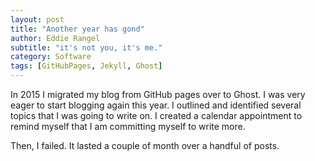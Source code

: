 ```yaml
---
layout: post
title: "Another year has gond"
author: Eddie Rangel
subtitle: "it's not you, it's me."
category: Software
tags: [GitHubPages, Jekyll, Ghost]
---
```


In 2015 I migrated my blog from GitHub pages over to Ghost. I was very eager to start blogging again this year. I outlined and identified several topics that I was going to write on. I created a calendar appointment to remind myself that I am committing myself to write more.

Then, I failed. It lasted a couple of month over a handful of posts.

 
